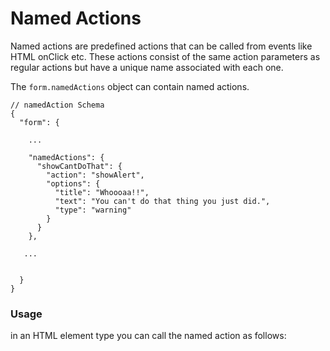 # Named Actions
Named actions are predefined actions that can be called from events like HTML onClick etc. These actions consist of the same action parameters as regular actions but have a unique name associated with each one. 

The `form.namedActions` object can contain named actions.

```
// namedAction Schema
{
  "form": {
    
    ...
    
    "namedActions": {
      "showCantDoThat": {
        "action": "showAlert",
        "options": {
          "title": "Whoooaa!!",
          "text": "You can't do that thing you just did.",
          "type": "warning"
        }
      }
    },
    
   ...
   
   
  }
}

```


### Usage
in an HTML element type you can call the named action as follows:
```



```
